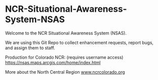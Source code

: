 # NCR-Situational-Awareness-System-NSAS

Welcome to the NCR Situational Awareness System (NSAS). 

We are using this Git Repo to collect enhancement requests, report bugs, and assign them to staff.

Production for Colorado NCR: (requires username access) https://nsas.maps.arcgis.com/home/index.html

More about the North Central Region www.ncrcolorado.org
